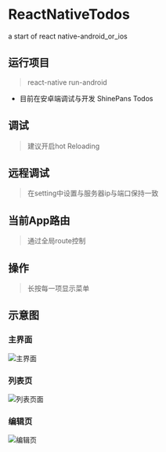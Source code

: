 # ReactNativeTodos
a start of react native-android_or_ios

## 运行项目

> react-native run-android

- 目前在安卓端调试与开发
ShinePans Todos

## 调试

> 建议开启hot Reloading

## 远程调试

> 在setting中设置与服务器ip与端口保持一致

## 当前App路由

> 通过全局route控制

## 操作

> 长按每一项显示菜单

## 示意图

### 主界面

![主界面]('./docs/homepage.png')

### 列表页

![列表页面]('./docs/list.png')

### 编辑页

![编辑页]('./docs/edit.png')
